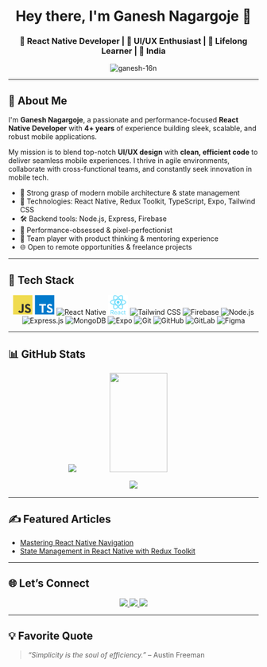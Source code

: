 <!-- Header -->
<h1 align="center">Hey there, I'm Ganesh Nagargoje 👋</h1>
<h3 align="center">💼 React Native Developer | 🎨 UI/UX Enthusiast | 🧠 Lifelong Learner | 📍 India</h3>

<p align="center">
  <img src="https://komarev.com/ghpvc/?username=ganesh-16n&label=Profile%20Views&color=0e75b6&style=flat-square" alt="ganesh-16n" />
</p>

---

## 🚀 About Me

I'm **Ganesh Nagargoje**, a passionate and performance-focused **React Native Developer** with **4+ years** of experience building sleek, scalable, and robust mobile applications.

My mission is to blend top-notch **UI/UX design** with **clean, efficient code** to deliver seamless mobile experiences. I thrive in agile environments, collaborate with cross-functional teams, and constantly seek innovation in mobile tech.

- 🧠 Strong grasp of modern mobile architecture & state management
- 🔧 Technologies: React Native, Redux Toolkit, TypeScript, Expo, Tailwind CSS
- 🛠️ Backend tools: Node.js, Express, Firebase
- 🎯 Performance-obsessed & pixel-perfectionist
- 🤝 Team player with product thinking & mentoring experience
- 🌐 Open to remote opportunities & freelance projects

---

## 🧰 Tech Stack

<p align="center">
  <img src="https://raw.githubusercontent.com/devicons/devicon/master/icons/javascript/javascript-original.svg" width="40" alt="JavaScript"/>
  <img src="https://raw.githubusercontent.com/devicons/devicon/master/icons/typescript/typescript-original.svg" width="40" alt="TypeScript"/>
  <img src="https://reactnative.dev/img/header_logo.svg" width="40" alt="React Native"/>
  <img src="https://raw.githubusercontent.com/devicons/devicon/master/icons/react/react-original-wordmark.svg" width="40" alt="React"/>
  <img src="https://www.vectorlogo.zone/logos/tailwindcss/tailwindcss-icon.svg" width="40" alt="Tailwind CSS"/>
  <img src="https://www.vectorlogo.zone/logos/firebase/firebase-icon.svg" width="40" alt="Firebase"/>
  <img src="https://www.vectorlogo.zone/logos/nodejs/nodejs-icon.svg" width="40" alt="Node.js"/>
  <img src="https://www.vectorlogo.zone/logos/expressjs/expressjs-icon.svg" width="40" alt="Express.js"/>
  <img src="https://www.vectorlogo.zone/logos/mongodb/mongodb-icon.svg" width="40" alt="MongoDB"/>
  <img src="https://img.icons8.com/ios/50/000000/expo.png" width="40" alt="Expo"/>
  <img src="https://www.vectorlogo.zone/logos/git-scm/git-scm-icon.svg" width="40" alt="Git"/>
  <img src="https://www.vectorlogo.zone/logos/github/github-icon.svg" width="40" alt="GitHub"/>
  <img src="https://www.vectorlogo.zone/logos/gitlab/gitlab-icon.svg" width="40" alt="GitLab"/>
  <img src="https://www.vectorlogo.zone/logos/figma/figma-icon.svg" width="40" alt="Figma"/>
</p>

---

## 📊 GitHub Stats

<p align="center">
  <img src="https://github-readme-stats.vercel.app/api?username=ganesh-16n&show_icons=true&count_private=true&theme=tokyonight&hide_border=true" width="48%" />
  <img src="https://github-readme-streak-stats.herokuapp.com?user=ganesh-16n&show_icons=true&count_private=true&theme=tokyonight&hide_border=true" width="48%" height="200px"  />
</p>

<p align="center">
  <img src="https://github-readme-stats.vercel.app/api/top-langs/?username=ganesh-16n&layout=compact&theme=tokyonight&hide_border=true&langs_count=8" width="48%" />
</p>

---

## ✍️ Featured Articles

- [Mastering React Native Navigation](https://medium.com/@ganunagargoje16)
- [State Management in React Native with Redux Toolkit](https://medium.com/@ganunagargoje16)

---

## 🌐 Let’s Connect

<p align="center">
  <a href="https://www.linkedin.com/in/ganesh-nagargoje-3a5238231" target="_blank">
    <img src="https://img.shields.io/badge/LinkedIn-blue?style=for-the-badge&logo=linkedin&logoColor=white" />
  </a>
  <a href="https://medium.com/@ganunagargoje16" target="_blank">
    <img src="https://img.shields.io/badge/Medium-black?style=for-the-badge&logo=medium&logoColor=white" />
  </a>
  <a href="mailto:ganunagargoje16@gmail.com">
    <img src="https://img.shields.io/badge/Gmail-D14836?style=for-the-badge&logo=gmail&logoColor=white" />
  </a>
</p>

---

## 💡 Favorite Quote

> _“Simplicity is the soul of efficiency.”_ – Austin Freeman
